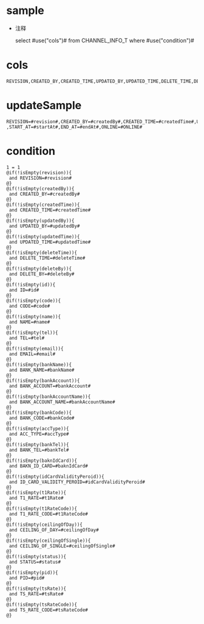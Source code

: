 sample
===
* 注释

	select #use("cols")# from CHANNEL_INFO_T  where  #use("condition")#

cols
===
	REVISION,CREATED_BY,CREATED_TIME,UPDATED_BY,UPDATED_TIME,DELETE_TIME,DELETE_BY,ID,CODE,NAME,TEL,EMAIL,BANK_NAME,BANK_ACCOUNT,BANK_ACCOUNT_NAME,BANK_CODE,ACC_TYPE,BANK_TEL,BAKN_ID_CARD,ID_CARD_VALIDITY_PEROID,T1_RATE,T1_RATE_CODE,CEILING_OF_DAY,CEILING_OF_SINGLE,STATUS,PID,TS_RATE,TS_RATE_CODE,MINIMUM_LIMIT,START_AT,END_AT,ONLINE

updateSample
===
	
	REVISION=#revision#,CREATED_BY=#createdBy#,CREATED_TIME=#createdTime#,UPDATED_BY=#updatedBy#,UPDATED_TIME=#updatedTime#,DELETE_TIME=#deleteTime#,DELETE_BY=#deleteBy#,ID=#id#,CODE=#code#,NAME=#name#,TEL=#tel#,EMAIL=#email#,BANK_NAME=#bankName#,BANK_ACCOUNT=#bankAccount#,BANK_ACCOUNT_NAME=#bankAccountName#,BANK_CODE=#bankCode#,ACC_TYPE=#accType#,BANK_TEL=#bankTel#,BAKN_ID_CARD=#baknIdCard#,ID_CARD_VALIDITY_PEROID=#idCardValidityPeroid#,T1_RATE=#t1Rate#,T1_RATE_CODE=#t1RateCode#,CEILING_OF_DAY=#ceilingOfDay#,CEILING_OF_SINGLE=#ceilingOfSingle#,STATUS=#status#,PID=#pid#,TS_RATE=#tsRate#,TS_RATE_CODE=#tsRateCode#,MINIMUM_LIMIT=#minimumLimit#
    ,START_AT=#startAt#,END_AT=#endAt#,ONLINE=#ONLINE#
condition
===

	1 = 1  
	@if(!isEmpty(revision)){
	 and REVISION=#revision#
	@}
	@if(!isEmpty(createdBy)){
	 and CREATED_BY=#createdBy#
	@}
	@if(!isEmpty(createdTime)){
	 and CREATED_TIME=#createdTime#
	@}
	@if(!isEmpty(updatedBy)){
	 and UPDATED_BY=#updatedBy#
	@}
	@if(!isEmpty(updatedTime)){
	 and UPDATED_TIME=#updatedTime#
	@}
	@if(!isEmpty(deleteTime)){
	 and DELETE_TIME=#deleteTime#
	@}
	@if(!isEmpty(deleteBy)){
	 and DELETE_BY=#deleteBy#
	@}
	@if(!isEmpty(id)){
	 and ID=#id#
	@}
	@if(!isEmpty(code)){
	 and CODE=#code#
	@}
	@if(!isEmpty(name)){
	 and NAME=#name#
	@}
	@if(!isEmpty(tel)){
	 and TEL=#tel#
	@}
	@if(!isEmpty(email)){
	 and EMAIL=#email#
	@}
	@if(!isEmpty(bankName)){
	 and BANK_NAME=#bankName#
	@}
	@if(!isEmpty(bankAccount)){
	 and BANK_ACCOUNT=#bankAccount#
	@}
	@if(!isEmpty(bankAccountName)){
	 and BANK_ACCOUNT_NAME=#bankAccountName#
	@}
	@if(!isEmpty(bankCode)){
	 and BANK_CODE=#bankCode#
	@}
	@if(!isEmpty(accType)){
	 and ACC_TYPE=#accType#
	@}
	@if(!isEmpty(bankTel)){
	 and BANK_TEL=#bankTel#
	@}
	@if(!isEmpty(baknIdCard)){
	 and BAKN_ID_CARD=#baknIdCard#
	@}
	@if(!isEmpty(idCardValidityPeroid)){
	 and ID_CARD_VALIDITY_PEROID=#idCardValidityPeroid#
	@}
	@if(!isEmpty(t1Rate)){
	 and T1_RATE=#t1Rate#
	@}
	@if(!isEmpty(t1RateCode)){
	 and T1_RATE_CODE=#t1RateCode#
	@}
	@if(!isEmpty(ceilingOfDay)){
	 and CEILING_OF_DAY=#ceilingOfDay#
	@}
	@if(!isEmpty(ceilingOfSingle)){
	 and CEILING_OF_SINGLE=#ceilingOfSingle#
	@}
	@if(!isEmpty(status)){
	 and STATUS=#status#
	@}
	@if(!isEmpty(pid)){
	 and PID=#pid#
	@}
	@if(!isEmpty(tsRate)){
	 and TS_RATE=#tsRate#
	@}
	@if(!isEmpty(tsRateCode)){
	 and TS_RATE_CODE=#tsRateCode#
	@}
	
	